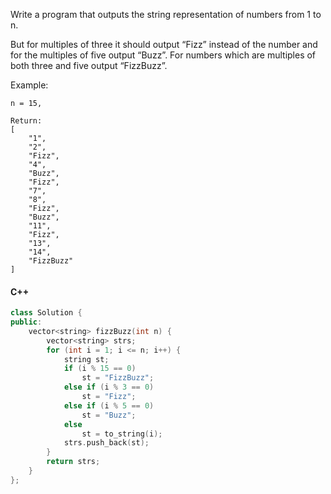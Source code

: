 Write a program that outputs the string representation of numbers from 1 to n.

But for multiples of three it should output “Fizz” instead of the number and for the multiples of five output “Buzz”. For numbers which are multiples of both three and five output “FizzBuzz”.

Example:

```
n = 15,

Return:
[
    "1",
    "2",
    "Fizz",
    "4",
    "Buzz",
    "Fizz",
    "7",
    "8",
    "Fizz",
    "Buzz",
    "11",
    "Fizz",
    "13",
    "14",
    "FizzBuzz"
]
```

#### C++

```cpp
class Solution {
public:
    vector<string> fizzBuzz(int n) {
        vector<string> strs;
        for (int i = 1; i <= n; i++) {
            string st;
            if (i % 15 == 0)
                st = "FizzBuzz";
            else if (i % 3 == 0)
                st = "Fizz";
            else if (i % 5 == 0)
                st = "Buzz";
            else
                st = to_string(i);
            strs.push_back(st);
        }
        return strs;
    }
};
```
